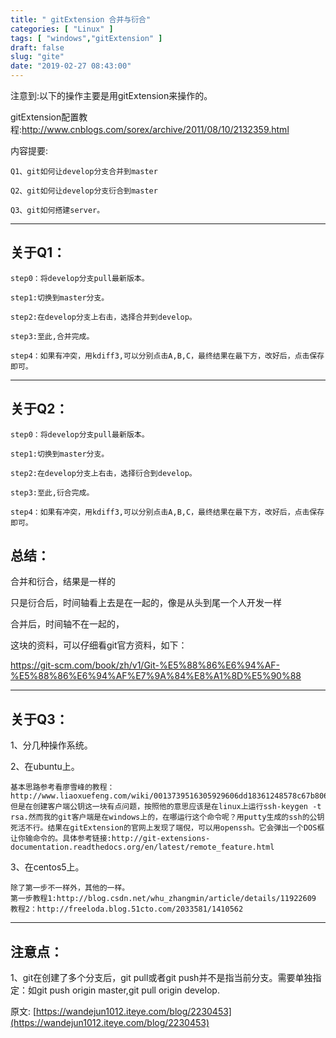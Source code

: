 ```yaml
---
title: " gitExtension 合并与衍合"
categories: [ "Linux" ]
tags: [ "windows","gitExtension" ]
draft: false
slug: "gite"
date: "2019-02-27 08:43:00"
---
```


注意到:以下的操作主要是用gitExtension来操作的。

gitExtension配置教程:http://www.cnblogs.com/sorex/archive/2011/08/10/2132359.html

内容提要:
```
Q1、git如何让develop分支合并到master

Q2、git如何让develop分支衍合到master

Q3、git如何搭建server。
```
-----------------------------------------------------------------------------------


<!--more-->


## 关于Q1：
```
step0：将develop分支pull最新版本。

step1:切换到master分支。

step2:在develop分支上右击，选择合并到develop。

step3:至此,合并完成。

step4：如果有冲突，用kdiff3,可以分别点击A,B,C，最终结果在最下方，改好后，点击保存即可。
```
-----------------------------------------------------------------------------------

## 关于Q2：
```
step0：将develop分支pull最新版本。

step1:切换到master分支。

step2:在develop分支上右击，选择衍合到develop。

step3:至此,衍合完成。

step4：如果有冲突，用kdiff3,可以分别点击A,B,C，最终结果在最下方，改好后，点击保存即可。
```
## 总结：

合并和衍合，结果是一样的

只是衍合后，时间轴看上去是在一起的，像是从头到尾一个人开发一样

合并后，时间轴不在一起的，

这块的资料，可以仔细看git官方资料，如下：

https://git-scm.com/book/zh/v1/Git-%E5%88%86%E6%94%AF-%E5%88%86%E6%94%AF%E7%9A%84%E8%A1%8D%E5%90%88


-----------------------------------------------------------------------------------

## 关于Q3：

1、分几种操作系统。

2、在ubuntu上。

    基本思路参考看廖雪峰的教程：http://www.liaoxuefeng.com/wiki/0013739516305929606dd18361248578c67b8067c8c017b000/00137583770360579bc4b458f044ce7afed3df579123eca000
    但是在创建客户端公钥这一块有点问题，按照他的意思应该是在linux上运行ssh-keygen -t rsa.然而我的git客户端是在windows上的，在哪运行这个命令呢？用putty生成的ssh的公钥死活不行。结果在gitExtension的官网上发现了端倪，可以用openssh。它会弹出一个DOS框让你输命令的。具体参考链接:http://git-extensions-documentation.readthedocs.org/en/latest/remote_feature.html

3、在centos5上。

    除了第一步不一样外，其他的一样。
    第一步教程1:http://blog.csdn.net/whu_zhangmin/article/details/11922609
    教程2：http://freeloda.blog.51cto.com/2033581/1410562


 -----------------------------------------------------------------------------------


## 注意点：

1、git在创建了多个分支后，git pull或者git push并不是指当前分支。需要单独指定：如git push origin master,git pull origin develop.

原文: [https://wandejun1012.iteye.com/blog/2230453](https://wandejun1012.iteye.com/blog/2230453)
